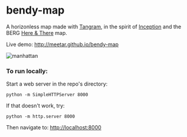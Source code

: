 # bendy-map

A horizonless map made with [Tangram](http://github.com/tangrams/tangram), in the spirit of [Inception](http://www.imdb.com/title/tt1375666/) and the BERG [Here & There](http://berglondon.com/products/hat/) map.

Live demo: http://meetar.github.io/bendy-map

![manhattan](https://cloud.githubusercontent.com/assets/459970/10154019/623dfd6c-6630-11e5-8699-0cbbc653480f.jpg)


### To run locally:

Start a web server in the repo's directory:

    python -m SimpleHTTPServer 8000
    
If that doesn't work, try:

    python -m http.server 8000
    
Then navigate to: [http://localhost:8000](http://localhost:8000)
